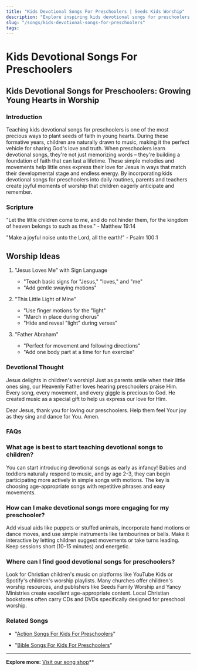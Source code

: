 ```yaml
---
title: "Kids Devotional Songs For Preschoolers | Seeds Kids Worship"
description: "Explore inspiring kids devotional songs for preschoolers for children's worship and faith development. Biblical music resources for families and ministry."
slug: "/songs/kids-devotional-songs-for-preschoolers"
tags:
---
```


# Kids Devotional Songs For Preschoolers

## Kids Devotional Songs for Preschoolers: Growing Young Hearts in Worship

### Introduction
Teaching kids devotional songs for preschoolers is one of the most precious ways to plant seeds of faith in young hearts. During these formative years, children are naturally drawn to music, making it the perfect vehicle for sharing God's love and truth. When preschoolers learn devotional songs, they're not just memorizing words – they're building a foundation of faith that can last a lifetime. These simple melodies and movements help little ones express their love for Jesus in ways that match their developmental stage and endless energy. By incorporating kids devotional songs for preschoolers into daily routines, parents and teachers create joyful moments of worship that children eagerly anticipate and remember.

### Scripture
"Let the little children come to me, and do not hinder them, for the kingdom of heaven belongs to such as these." - Matthew 19:14

"Make a joyful noise unto the Lord, all the earth!" - Psalm 100:1

## Worship Ideas
1. "Jesus Loves Me" with Sign Language
   - "Teach basic signs for "Jesus," "loves," and "me"
   - "Add gentle swaying motions"

2. "This Little Light of Mine"
   - "Use finger motions for the "light"
   - "March in place during chorus"
   - "Hide and reveal "light" during verses"

3. "Father Abraham"
   - "Perfect for movement and following directions"
   - "Add one body part at a time for fun exercise"

### Devotional Thought
Jesus delights in children's worship! Just as parents smile when their little ones sing, our Heavenly Father loves hearing preschoolers praise Him. Every song, every movement, and every giggle is precious to God. He created music as a special gift to help us express our love for Him.

Dear Jesus, thank you for loving our preschoolers. Help them feel Your joy as they sing and dance for You. Amen.

### FAQs

### What age is best to start teaching devotional songs to children?
You can start introducing devotional songs as early as infancy! Babies and toddlers naturally respond to music, and by age 2-3, they can begin participating more actively in simple songs with motions. The key is choosing age-appropriate songs with repetitive phrases and easy movements.

### How can I make devotional songs more engaging for my preschooler?
Add visual aids like puppets or stuffed animals, incorporate hand motions or dance moves, and use simple instruments like tambourines or bells. Make it interactive by letting children suggest movements or take turns leading. Keep sessions short (10-15 minutes) and energetic.

### Where can I find good devotional songs for preschoolers?
Look for Christian children's music on platforms like YouTube Kids or Spotify's children's worship playlists. Many churches offer children's worship resources, and publishers like Seeds Family Worship and Yancy Ministries create excellent age-appropriate content. Local Christian bookstores often carry CDs and DVDs specifically designed for preschool worship.

### Related Songs

- "[Action Songs For Kids For Preschoolers](/songs/action-songs-for-kids-for-preschoolers/)"

- "[Bible Songs For Kids For Preschoolers](/songs/bible-songs-for-kids-for-preschoolers/)"

---

**Explore more:** [Visit our song shop](https://seedskidsworship.com/shop)**

<!-- Schema Markup -->
<script type="application/ld+json">
{
  "@context": "https://schema.org",
  "@type": "MusicRecording",
  "name": "Kids Devotional Songs For Preschoolers",
  "byArtist": {
    "@type": "MusicGroup",
    "name": "Seeds Kids Worship"
  },
  "isFamilyFriendly": true,
  "url": "https://seedskidsworship.com/songs/kids-devotional-songs-for-preschoolers/"
}
</script>